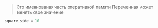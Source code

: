 >Это именнованая часть оперативной памяти
   Переменная может менять свое значение
```python
square_side = 10
```
